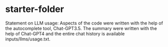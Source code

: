 # starter-folder
Statement on LLM usage: Aspects of the code were written with the help of the autocomplete tool, Chat-GPT3.5. The summary were written with the help of Chat-GPT4 and the entire chat history is available inputs/llms/usage.txt.

